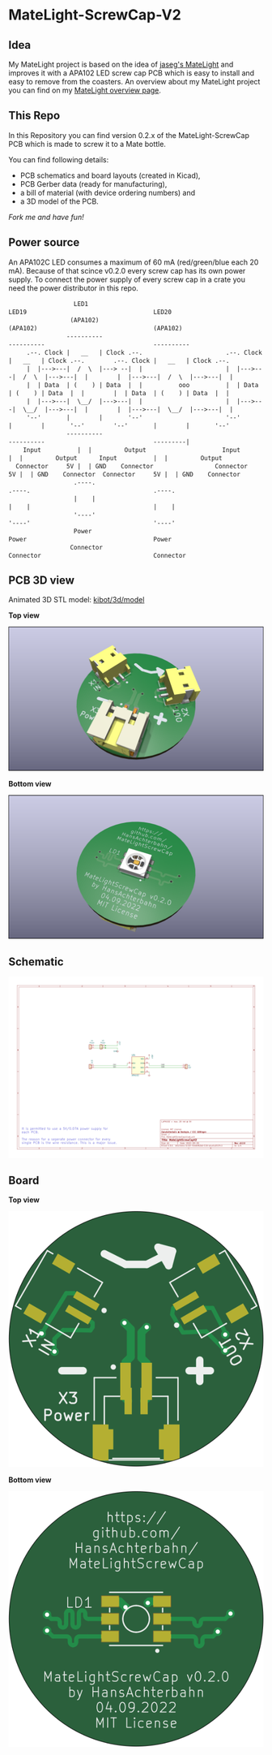 # MateLight-ScrewCap-V2

## Idea

My MateLight project is based on the idea of [jaseg's MateLight](https://github.com/jaseg/matelight) and improves it with a APA102 LED screw cap PCB which is easy to install and easy to remove from the coasters. An overview about my MateLight project you can find on my [MateLight overview page](https://github.com/HansAchterbahn/MateLightScrewCap-PowerSupply).

## This Repo

In this Repository you can find version 0.2.x of the MateLight-ScrewCap PCB which is made to screw it to a Mate bottle.

You can find following details:
- PCB schematics and board layouts (created in Kicad),
- PCB Gerber data (ready for manufacturing),
- a bill of material (with device ordering numbers) and
- a 3D model of the PCB.

*Fork me and have fun!*


## Power source

An APA102C LED consumes a maximum of 60 mA (red/green/blue each 20 mA). Because of that scince v0.2.0 every screw cap has its own power supply. To connect the power supply of every screw cap in a crate you need the power distributor in this repo.

```
                  LED1                                                   LED19                                   LED20
                 (APA102)                                               (APA102)                                (APA102)
                ----------                                             ----------                              ----------
     .--. Clock |   __   | Clock .--.                       .--. Clock |   __   | Clock .--.        .--. Clock |   __   | Clock .--.
     |  |--->---|  /  \  |---> --|  |                       |  |--->---|  /  \  |--->---|  |        |  |--->---|  /  \  |--->---|  |
     |  | Data  | (    ) | Data  |  |          ooo          |  | Data  | (    ) | Data  |  |        |  | Data  | (    ) | Data  |  |
     |  |--->---|  \__/  |--->---|  |                       |  |--->---|  \__/  |--->---|  |        |  |--->---|  \__/  |--->---|  |
     '--'       |        |       '--'                       '--'       |        |       '--'        '--'       |        |       '--'
                ----------                                             ----------                              ---------|
    Input          |  |         Output                     Input          |  |         Output      Input          |  |         Output
  Connector     5V |  | GND    Connector                 Connector     5V |  | GND    Connector  Connector     5V |  | GND    Connector
                  .----.                                                 .----.                                  .----.
                  |    |                                                 |    |                                  |    |
                  '----'                                                 '----'                                  '----'
                  Power                                                  Power                                   Power
                 Connector                                              Connector                               Connector
```

## PCB 3D view

Animated 3D STL model: [kibot/3d/model](kibot/3d/model)


__Top view__

![Top view 30°](kibot/3d/render/3d_render_top_30deg.png)

__Bottom view__

![Bottom view](kibot/3d/render/3d_render_bottom_30deg.png)

## Schematic

![Schematic view](kibot/doc/schematic.svg)

## Board

__Top view__

![Top view](kibot/doc/board-top.png)

__Bottom view__

![Bottom view](kibot/doc/board-bottom.png)
